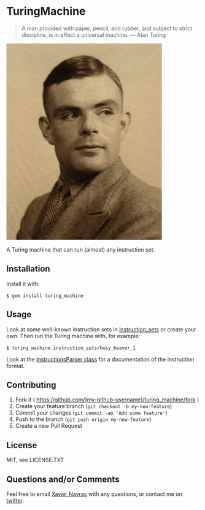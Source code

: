 TuringMachine
=============

> A man provided with paper, pencil, and rubber, and subject to strict discipline, is in effect a universal machine.
> — Alan Turing

![Photo of Alan Turing](alan-turing2.jpg)

A Turing machine that can run (almost) any instruction set.

## Installation

Install it with:

    $ gem install turing_machine

## Usage

Look at some well-known instruction sets in [instruction_sets](instruction_sets)
or create your own. Then run the Turing machine with, for example:

    $ turing_machine instruction_sets/busy_beaver_1

Look at the
[InstructionsParser class](lib/turing_machine/instructions_parser.rb) for a
documentation of the instruction format.

## Contributing

1. Fork it ( https://github.com/[my-github-username]/turing_machine/fork )
2. Create your feature branch (`git checkout -b my-new-feature`)
3. Commit your changes (`git commit -am 'Add some feature'`)
4. Push to the branch (`git push origin my-new-feature`)
5. Create a new Pull Request

## License

MIT, see LICENSE.TXT

## Questions and/or Comments

Feel free to email [Xavier Nayrac](mailto:xavier.nayrac@gmail.com)
with any questions, or contact me on [twitter](https://twitter.com/lkdjiin).

